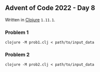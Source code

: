 ## Advent of Code 2022 - Day 8

Written in [Clojure](https://clojure.org/) `1.11.1`.

### Problem 1

`clojure -M prob1.clj < path/to/input_data`

### Problem 2

`clojure -M prob2.clj < path/to/input_data`
